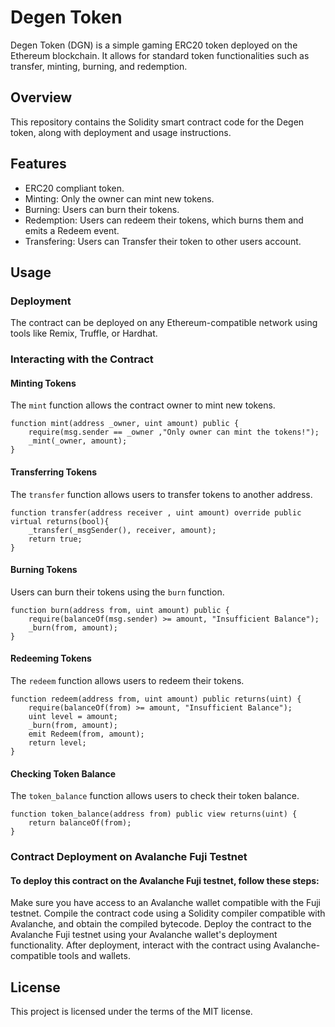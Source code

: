 # Degen Token

Degen Token (DGN) is a simple gaming ERC20 token deployed on the Ethereum blockchain. It allows for standard token functionalities such as transfer, minting, burning, and redemption.

## Overview

This repository contains the Solidity smart contract code for the Degen token, along with deployment and usage instructions.

## Features

- ERC20 compliant token.
- Minting: Only the owner can mint new tokens.
- Burning: Users can burn their tokens.
- Redemption: Users can redeem their tokens, which burns them and emits a Redeem event.
- Transfering: Users can Transfer their token to other users account.

## Usage

### Deployment

The contract can be deployed on any Ethereum-compatible network using tools like Remix, Truffle, or Hardhat.

### Interacting with the Contract

#### Minting Tokens

The `mint` function allows the contract owner to mint new tokens.

```solidity
function mint(address _owner, uint amount) public {
    require(msg.sender == _owner ,"Only owner can mint the tokens!");
    _mint(_owner, amount);
}
```
#### Transferring Tokens
The `transfer` function allows users to transfer tokens to another address.
```solidity
function transfer(address receiver , uint amount) override public virtual returns(bool){
    _transfer(_msgSender(), receiver, amount);
    return true;
}
```
#### Burning Tokens
Users can burn their tokens using the `burn` function.
```solidity
function burn(address from, uint amount) public {
    require(balanceOf(msg.sender) >= amount, "Insufficient Balance");
    _burn(from, amount);
}
```
#### Redeeming Tokens
The `redeem` function allows users to redeem their tokens.
```solidity
function redeem(address from, uint amount) public returns(uint) {
    require(balanceOf(from) >= amount, "Insufficient Balance");
    uint level = amount;
    _burn(from, amount);
    emit Redeem(from, amount);
    return level;
}
```
#### Checking Token Balance
The `token_balance` function allows users to check their token balance.
```solidity
function token_balance(address from) public view returns(uint) {
    return balanceOf(from);
}
```
### Contract Deployment on Avalanche Fuji Testnet
#### To deploy this contract on the Avalanche Fuji testnet, follow these steps:

Make sure you have access to an Avalanche wallet compatible with the Fuji testnet.
Compile the contract code using a Solidity compiler compatible with Avalanche, and obtain the compiled bytecode.
Deploy the contract to the Avalanche Fuji testnet using your Avalanche wallet's deployment functionality.
After deployment, interact with the contract using Avalanche-compatible tools and wallets.

## License
This project is licensed under the terms of the MIT license.
